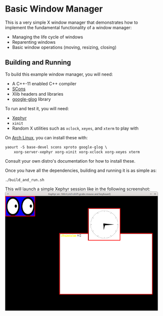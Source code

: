 Basic Window Manager
====================

This is a very simple X window manager that demonstrates how to implement the
fundamental functionality of a window manager:

  * Managing the life cycle of windows
  * Reparenting windows
  * Basic window operations (moving, resizing, closing)


Building and Running
--------------------

To build this example window manager, you will need:

* A C++-11 enabled C++ compiler
* [SCons](http://www.scons.org/)
* Xlib headers and libraries
* [google-glog](https://code.google.com/p/google-glog/) library

To run and test it, you will need:

* [Xephyr](https://code.google.com/p/google-glog/)
* `xinit`
* Random X utilities such as `xclock`, `xeyes`, and `xterm` to play with

On [Arch Linux](http://www.archlinux.org), you can install these with:

    yaourt -S base-devel scons xproto google-glog \
        xorg-server-xephyr xorg-xinit xorg-xclock xorg-xeyes xterm

Consult your own distro's documentation for how to install these.

Once you have all the dependencies, building and running it is as simple as:

    ./build_and_run.sh

This will launch a simple Xephyr session like in the following screenshot:
![Screenshot](basic_wm_screenshot.png)

